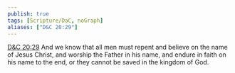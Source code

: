 ```yaml
---
publish: true
tags: [Scripture/DaC, noGraph]
aliases: ["D&C 20:29"]
---
```

[D&C 20:29](https://churchofjesuschrist.org/study/scriptures/dc-testament/dc/20?lang=eng&id=p29#p29) And we know that all men must repent and believe on the name of Jesus Christ, and worship the Father in his name, and endure in faith on his name to the end, or they cannot be saved in the kingdom of God.
